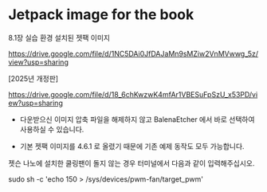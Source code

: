 # Jetpack image for the book

8.1장 실습 환경 설치된 젯팩 이미지

https://drive.google.com/file/d/1NC5DAi0JfDAJaMn9sMZiw2VnMVwwg_5z/view?usp=sharing


[2025년 개정판]

https://drive.google.com/file/d/18_6chKwzwK4mfAr1VBESuFpSzU_x53PD/view?usp=sharing

* 다운받으신 이미지 압축 파일을 해제하지 않고 BalenaEtcher 에서 바로 선택하여 사용하실 수 있습니다.

* 기본 젯팩 이미지를 4.6.1 로 올렸기 때문에 기존 예제 동작도 모두 가능합니다.


  

젯슨 나노에 설치한 쿨링팬이 돌지 않는 경우 터미널에서 다음과 같이 입력해주십시오.

sudo sh -c 'echo 150 > /sys/devices/pwm-fan/target_pwm'


